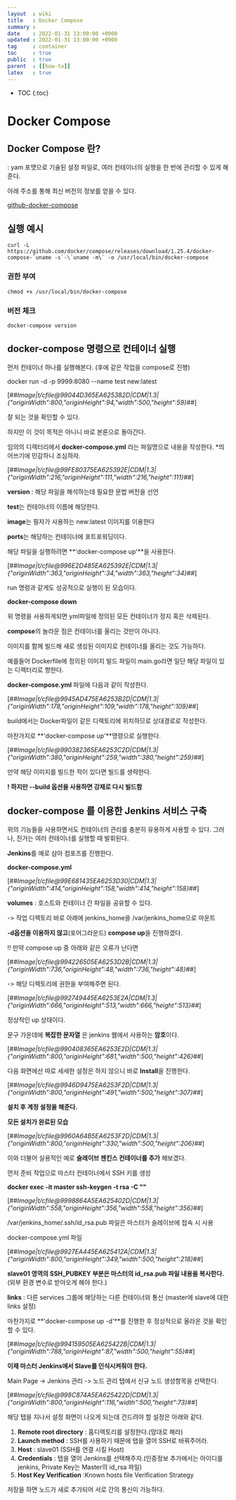 ```yaml
---
layout  : wiki
title   : Docker Compose
summary :
date    : 2022-01-31 13:00:00 +0900
updated : 2022-01-31 13:00:00 +0900
tag     : container
toc     : true
public  : true
parent  : [[how-to]]
latex   : true
---
```

* TOC
{:toc}

# Docker Compose

## Docker Compose 란?

: yam 포맷으로 기술된 설정 파일로, 여러 컨테이너의 실행을 한 번에 관리할 수 있게 해준다.

아래 주소를 통해 최신 버전의 정보를 얻을 수 있다.

[github-docker-compose](https://github.com/docker/compose/releases)

## 실행 예시

```
curl -L https://github.com/docker/compose/releases/download/1.25.4/docker-compose-`uname -s`-\`uname -m\` -o /usr/local/bin/docker-compose
```

### 권한 부여
```
chmod +x /usr/local/bin/docker-compose
```

### 버전 체크
```
docker-compose version
```

## docker-compose 명령으로 컨테이너 실행
먼저 컨테이너 하나를 실행해본다. (후에 같은 작업을 compose로 진행)

docker run -d -p 9999:8080 --name test new:latest

[##_Image|t/cfile@99044D365EA625382D|CDM|1.3|{"originWidth":800,"originHeight":94,"width":500,"height":59}_##]

잘 되는 것을 확인할 수 있다.

하지만 이 것이 목적은 아니니 바로 본론으로 돌아간다.

임의의 디렉터리에서 **docker-compose.yml** 라는 파일명으로 내용을 작성한다.  *띄어쓰기에 민감하니 조심하자.

[##_Image|t/cfile@99FE80375EA625392E|CDM|1.3|{"originWidth":216,"originHeight":111,"width":216,"height":111}_##]

**version** : 해당 파일을 해석하는데 필요한 문법 버전을 선언

**test**는 컨테이너의 이름에 해당한다.

**image**는 필자가 사용하는 new:latest 이미지를 이용한다

**ports**는 해당하는 컨테이너에 포트포워딩이다.


해당 파일을 실행하려면 **'docker-compose up'**을 사용한다.

[##_Image|t/cfile@996E2D485EA625392E|CDM|1.3|{"originWidth":363,"originHeight":34,"width":363,"height":34}_##]

run 명령과 같게도 성공적으로 실행이 된 모습이다.

**docker-compose down**

위 명령을 사용하게되면 yml파일에 정의된 모든 컨테이너가 정지 혹은 삭제된다.


**compose**의 놀라운 점은 컨테이너를 올리는 것만이 아니다.

이미지를 함께 빌드해 새로 생성된 이미지로 컨테이너를 올리는 것도 가능하다.


예를들어 Dockerfile에 정의된 이미지 빌드 파일이 main.go라면 일단 해당 파일이 있는 디렉터리로 향한다.

**docker-compose.yml** 파일에 다음과 같이 작성한다.

[##_Image|t/cfile@9945AD475EA6253B2D|CDM|1.3|{"originWidth":178,"originHeight":109,"width":178,"height":109}_##]


build에서는 Docker파일이 같은 디렉토리에 위치하므로 상대경로로 작성한다.

마찬가지로 **'docker-compose up'**명령으로 실행한다.

[##_Image|t/cfile@990382365EA6253C2D|CDM|1.3|{"originWidth":380,"originHeight":259,"width":380,"height":259}_##]

만약 해당 이미지를 빌드한 적이 있다면 빌드를 생략한다.

**! 하지만 --build 옵션을 사용하면 강제로 다시 빌드함**



## docker-compose 를 이용한 Jenkins 서비스 구축
위의 기능들을 사용하면서도 컨테이너의 관리를 충분히 유용하게 사용할 수 있다.  그러나, 진가는 여러 컨테이너를 실행할 때 발휘된다.

**Jenkins**를 예로 삼아 컴포즈를 진행한다.

**docker-compose.yml**

[##_Image|t/cfile@99E681435EA6253D30|CDM|1.3|{"originWidth":414,"originHeight":158,"width":414,"height":158}_##]


**volumes** : 호스트와 컨테이너 간 파일을 공유할 수 있다.

-> 작업 디렉토리 바로 아래에 jenkins_home을 /var/jenkins_home으로 마운트

**-d옵션을 이용하지 않고**(포어그라운드) **compose up**을 진행하겠다.

!! 만약 compose up 중 아래와 같은 오류가 난다면

[##_Image|t/cfile@994226505EA6253D2B|CDM|1.3|{"originWidth":736,"originHeight":48,"width":736,"height":48}_##]

-> 해당 디렉토리에 권한을 부여해주면 된다.

[##_Image|t/cfile@992749445EA6253E2A|CDM|1.3|{"originWidth":666,"originHeight":513,"width":666,"height":513}_##]

정상적인 up 상태이다.

문구 가운데에 **복잡한 문자열** 은 jenkins 웹에서 사용하는 **암호**이다.

[##_Image|t/cfile@990408365EA6253E2D|CDM|1.3|{"originWidth":800,"originHeight":681,"width":500,"height":426}_##]

다음 화면에선 따로 세세한 설정은 하지 않으니 바로 **Install**을 진행한다.

[##_Image|t/cfile@9946D9475EA6253F2D|CDM|1.3|{"originWidth":800,"originHeight":491,"width":500,"height":307}_##]

**설치 후 계정 설정을 해준다.**

**모든 설치가 완료된 모습**

[##_Image|t/cfile@9960A64B5EA6253F2D|CDM|1.3|{"originWidth":800,"originHeight":330,"width":500,"height":206}_##]

이와 더불어 실용적인 예로 **슬레이브 젠킨스 컨테이너를 추가** 해보겠다.

먼저 준비 작업으로 마스터 컨테이너에서 SSH 키를 생성

**docker exec -it master ssh-keygen -t rsa -C ""**

[##_Image|t/cfile@9998864A5EA625402D|CDM|1.3|{"originWidth":558,"originHeight":356,"width":558,"height":356}_##]

/var/jenkins_home/.ssh/id_rsa.pub 파일은 마스터가 슬레이브에 접속 시 사용

docker-compose.yml 파일

[##_Image|t/cfile@9927EA445EA625412A|CDM|1.3|{"originWidth":800,"originHeight":349,"width":500,"height":218}_##]

**slave01 영역의 SSH_PUBKEY 부분은 마스터의 id_rsa.pub 파일 내용을 복사한다.**
(외부 환경 변수로 받아오게 해야 한다.)

**links** : 다른 services 그룹에 해당하는 다른 컨테이너와 통신  (master에 slave에 대한 links 설정)

마찬가지로 **'docker-compose up -d'**를 진행한 후 정상적으로 올라온 것을 확인할 수 있다.

[##_Image|t/cfile@994159505EA625422B|CDM|1.3|{"originWidth":788,"originHeight":87,"width":500,"height":55}_##]

**이제 마스터 Jenkins에서 Slave를 인식시켜줘야 한다.**

Main Page -> Jenkins 관리 -> 노드 관리 탭에서 신규 노드 생성항목을 선택한다.

[##_Image|t/cfile@998C874A5EA625422D|CDM|1.3|{"originWidth":800,"originHeight":116,"width":500,"height":73}_##]

해당 탭을 지나서 설정 화면이 나오게 되는데 건드려야 할 설정은 아래와 같다.
1. **Remote root directory** : 홈디렉토리를 설정한다.(맘대로 해라)
2. **Launch method** : SSH를 사용하기 때문에 탭을 열어 SSH로 바꿔주어라.
3. **Host** : slave01 (SSH를 연결 시킬 Host)
4. **Credentials** : 탭을 열어 Jenkins를 선택해주자.(인증정보 추가에서는 아이디를 jenkins, Private Key는 Master의 id_rsa 파일)
5. **Host Key Verification** :Known hosts file Verification Strategy

저장을 하면 노드가 새로 추가되어 서로 간의 통신이 가능하다.



